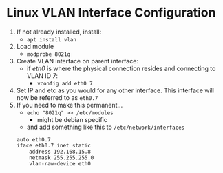 <!-- permalink: 2b13a193c528f91de97bdcbb155f7670 DO NOT DELETE OR EDIT THIS LINE -->
# Linux VLAN Interface Configuration

1. If not already installed, install:
	* `apt install vlan`
1. Load module
	* `modprobe 8021q`
1. Create VLAN interface on parent interface:
	* if *eth0* is where the physical connection resides and connecting to VLAN ID *7*:
		* `vconfig add eth0 7`
1. Set IP and etc as you would for any other interface. This interface will now be referred to as `eth0.7`
1. If you need to make this permanent...
	* `echo "8021q" >> /etc/modules`
		* might be debian specific
	* and add something like this to `/etc/network/interfaces`
	```
	auto eth0.7
	iface eth0.7 inet static
		address 192.168.15.8
		netmask 255.255.255.0
		vlan-raw-device eth0
	```
